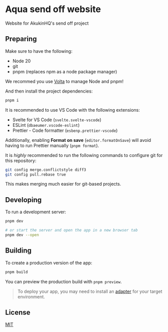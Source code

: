 # Aqua send off website
Website for AkukinHQ's send off project

## Preparing

Make sure to have the following:

- Node 20
- git
- pnpm (replaces npm as a node package manager)

We recommed you use [Volta](https://volta.sh/) to manage Node and pnpm!

And then install the project dependencies:

```bash
pnpm i
```

It is recommended to use VS Code with the following extensions:

- Svelte for VS Code (`svelte.svelte-vscode`)
- ESLint (`dbaeumer.vscode-eslint`)
- Prettier - Code formatter (`esbenp.prettier-vscode`)

Additionally, enabling **Format on save** (`editor.formatOnSave`) will avoid having to run Prettier manually (`pnpm format`).

It is _highly_ recommended to run the following commands to configure git for this repository:

```sh
git config merge.conflictstyle diff3
git config pull.rebase true
```

This makes merging much easier for git-based projects.

## Developing

To run a development server:

```sh
pnpm dev

# or start the server and open the app in a new browser tab
pnpm dev --open
```

## Building

To create a production version of the app:

```sh
pnpm build
```

You can preview the production build with `pnpm preview`.

> To deploy your app, you may need to install an [adapter](https://kit.svelte.dev/docs/adapters) for your target environment.

## License

[MIT](https://github.com/GoldElysium/aqua-sendoff/blob/main/LICENSE.md)
